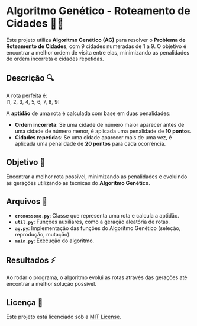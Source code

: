 # Algoritmo Genético - Roteamento de Cidades 🚗💨

Este projeto utiliza **Algoritmo Genético (AG)** para resolver o **Problema de Roteamento de Cidades**, com 9 cidades numeradas de 1 a 9. O objetivo é encontrar a melhor ordem de visita entre elas, minimizando as penalidades de ordem incorreta e cidades repetidas.

## Descrição 🔍

A rota perfeita é:  
[1, 2, 3, 4, 5, 6, 7, 8, 9]


A **aptidão** de uma rota é calculada com base em duas penalidades:

- **Ordem incorreta**: Se uma cidade de número maior aparecer antes de uma cidade de número menor, é aplicada uma penalidade de **10 pontos**.
- **Cidades repetidas**: Se uma cidade aparecer mais de uma vez, é aplicada uma penalidade de **20 pontos** para cada ocorrência.

## Objetivo 🎯

Encontrar a melhor rota possível, minimizando as penalidades e evoluindo as gerações utilizando as técnicas do **Algoritmo Genético**.

## Arquivos 📂

- **`cromossomo.py`**: Classe que representa uma rota e calcula a aptidão.
- **`util.py`**: Funções auxiliares, como a geração aleatória de rotas.
- **`ag.py`**: Implementação das funções do Algoritmo Genético (seleção, reprodução, mutação).
- **`main.py`**: Execução do algoritmo.

## Resultados ⚡

Ao rodar o programa, o algoritmo evolui as rotas através das gerações até encontrar a melhor solução possível.

## Licença 📜

Este projeto está licenciado sob a [MIT License](LICENSE).

